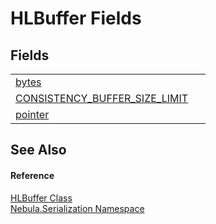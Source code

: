 # HLBuffer Fields




## Fields
<table>
<tr>
<td><a href="F_Nebula_Serialization_HLBuffer_bytes">bytes</a></td>
<td> </td></tr>
<tr>
<td><a href="F_Nebula_Serialization_HLBuffer_CONSISTENCY_BUFFER_SIZE_LIMIT">CONSISTENCY_BUFFER_SIZE_LIMIT</a></td>
<td> </td></tr>
<tr>
<td><a href="F_Nebula_Serialization_HLBuffer_pointer">pointer</a></td>
<td> </td></tr>
</table>

## See Also


#### Reference
<a href="T_Nebula_Serialization_HLBuffer">HLBuffer Class</a>  
<a href="N_Nebula_Serialization">Nebula.Serialization Namespace</a>  
